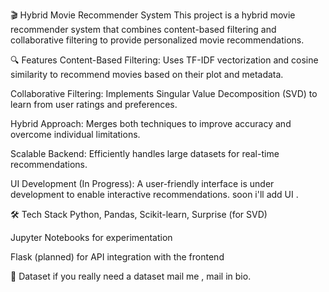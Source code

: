 🎬 Hybrid Movie Recommender System
This project is a hybrid movie recommender system that combines content-based filtering and collaborative filtering to provide personalized movie recommendations.

🔍 Features
Content-Based Filtering: Uses TF-IDF vectorization and cosine similarity to recommend movies based on their plot and metadata.

Collaborative Filtering: Implements Singular Value Decomposition (SVD) to learn from user ratings and preferences.

Hybrid Approach: Merges both techniques to improve accuracy and overcome individual limitations.

Scalable Backend: Efficiently handles large datasets for real-time recommendations.

UI Development (In Progress): A user-friendly interface is under development to enable interactive recommendations.
soon i'll add UI .

🛠️ Tech Stack
Python, Pandas, Scikit-learn, Surprise (for SVD)

Jupyter Notebooks for experimentation

Flask (planned) for API integration with the frontend 

📂 Dataset
if you really need a dataset mail me , mail in bio. 
